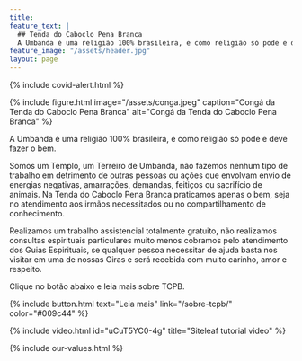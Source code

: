 ```yaml
---
title: 
feature_text: |
  ## Tenda do Caboclo Pena Branca
  A Umbanda é uma religião 100% brasileira, e como religião só pode e deve fazer o bem.
feature_image: "/assets/header.jpg"
layout: page
---
```


{% include covid-alert.html %}

<!-- {% include figure.html image="/assets/terreiro.jpg" caption="Entrada da Tenda do Caboclo Pena Branca - Terreiro de Umbanda em Joinville SC" alt="Tenda do Caboclo Pena Branca em Joinville SC" %} -->

{% include figure.html image="/assets/conga.jpeg" caption="Congá da Tenda do Caboclo Pena Branca" alt="Congá da Tenda do Caboclo Pena Branca" %}

A Umbanda é uma religião 100% brasileira, e como religião só pode e deve fazer o bem.

Somos um Templo, um Terreiro de Umbanda, não fazemos nenhum tipo de trabalho em detrimento de outras pessoas ou ações que envolvam envio de energias negativas, amarrações, demandas, feitiços ou sacrifício de animais. Na Tenda do Caboclo Pena Branca praticamos apenas o bem, seja no atendimento aos irmãos necessitados ou no compartilhamento de conhecimento.

Realizamos um trabalho assistencial totalmente gratuito, não realizamos consultas espirituais particulares muito menos cobramos pelo atendimento dos Guias Espirituais, se qualquer pessoa necessitar de ajuda basta nos visitar em uma de nossas Giras e será recebida com muito carinho, amor e respeito.

Clique no botão abaixo e leia mais sobre TCPB.

{% include button.html text="Leia mais" link="/sobre-tcpb/" color="#009c44" %}

{% include video.html id="uCuT5YC0-4g" title="Siteleaf tutorial video" %}

{% include our-values.html %}